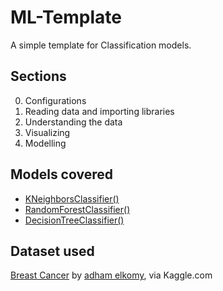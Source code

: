 # ML-Template

A simple template for Classification models.

## Sections

0. Configurations
1. Reading data and importing libraries
2. Understanding the data
3. Visualizing
4. Modelling

## Models covered

- [KNeighborsClassifier()](https://scikit-learn.org/stable/modules/generated/sklearn.neighbors.KNeighborsClassifier.html)
- [RandomForestClassifier()](https://scikit-learn.org/stable/modules/generated/sklearn.ensemble.RandomForestClassifier.html)
- [DecisionTreeClassifier()](https://scikit-learn.org/stable/modules/generated/sklearn.tree.DecisionTreeClassifier.html)

## Dataset used

[Breast Cancer](https://www.kaggle.com/datasets/adhamelkomy/breast-cancer) by [adham elkomy](https://www.kaggle.com/adhamelkomy), via Kaggle.com

